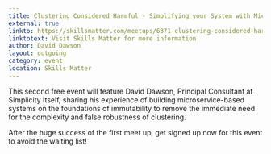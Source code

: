 ```yaml
---
title: Clustering Considered Harmful - Simplifying your System with Microservices
external: true
linkto: https://skillsmatter.com/meetups/6371-clustering-considered-harmful-simplifying-your-system-with-microservices
linktotext: Visit Skills Matter for more information
author: David Dawson
layout: outgoing
category: event
location: Skills Matter
---
```

This second free event will feature David Dawson, Principal Consultant at Simplicity Itself, sharing his experience of building microservice-based systems on the foundations of immutability to remove the immediate need for the complexity and false robustness of clustering.

After the huge success of the first meet up, get signed up now for this event to avoid the waiting list!